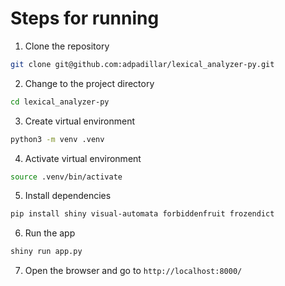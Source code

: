 # Steps for running

1. Clone the repository

```bash
git clone git@github.com:adpadillar/lexical_analyzer-py.git
```

2. Change to the project directory

```bash
cd lexical_analyzer-py
```

3. Create virtual environment

```bash
python3 -m venv .venv
```

4. Activate virtual environment

```bash
source .venv/bin/activate
```

5. Install dependencies

```bash
pip install shiny visual-automata forbiddenfruit frozendict
```

6. Run the app

```bash
shiny run app.py
```

7. Open the browser and go to `http://localhost:8000/`
